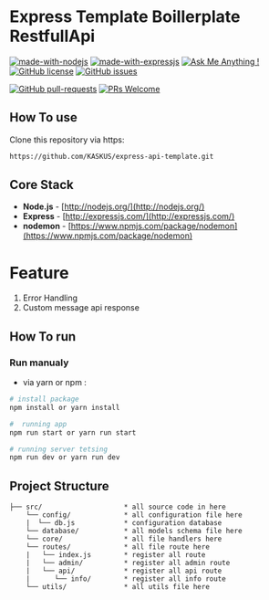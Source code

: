 # Express  Template Boillerplate RestfullApi
[![made-with-nodejs](https://img.shields.io/badge/Made%20with-Nodejs-1f425f.svg)](https://nodejs.org)
[![made-with-expressjs](https://img.shields.io/badge/Made%20with-Expressjs-1f425f.svg)](https://expressjs.com/)
[![Ask Me Anything !](https://img.shields.io/badge/Ask%20me-anything-1abc9c.svg)](https://github.com/firmanJS)
[![GitHub license](https://img.shields.io/github/license/KASKUSTTV/express-api-template.svg)](https://github.com/KASKUS/express-api-template/blob/master/LICENSE)
[![GitHub issues](https://img.shields.io/github/issues/KASKUSTTV/express-api-template.svg)](https://github.com/KASKUS/express-api-template/issues/)

[![GitHub pull-requests](https://img.shields.io/github/forks/KASKUSTTV/express-api-template.svg)](https://github.com/KASKUS/express-api-template/pulls/)
[![PRs Welcome](https://img.shields.io/badge/PRs-welcome-brightgreen.svg?style=flat-square.svg)](http://makeapullrequest.com)

## How To use
Clone this repository via https:
```bash
https://github.com/KASKUS/express-api-template.git
```

## Core Stack
- **Node.js** - [http://nodejs.org/](http://nodejs.org/)
- **Express** - [http://expressjs.com/](http://expressjs.com/)
- **nodemon** - [https://www.npmjs.com/package/nodemon](https://www.npmjs.com/package/nodemon)

# Feature
1. Error Handling
2. Custom message api response

## How To run


### Run manualy

* via yarn or npm :

```sh
# install package
npm install or yarn install

#  running app
npm run start or yarn run start

# running server tetsing
npm run dev or yarn run dev
```

## Project Structure
```
├── src/                  	* all source code in here
	└── config/           	* all configuration file here
	|  └── db.js          	* configuration database
	└── database/         	* all models schema file here
	└── core/         	  	* all file handlers here
	└── routes/           	* all file route here
	|   └── index.js        * register all route
	|   └── admin/        	* register all admin route
	|   └── api/      	  	* register all api route
	|      └── info/     	* register all info route
	└── utils/            	* all utils file here
```
